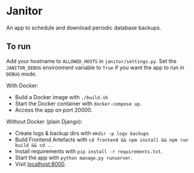 # Janitor

An app to schedule and download periodic database backups.

## To run
Add your hostname to `ALLOWED_HOSTS` in `janitor/settings.py`.
Set the `JANITOR_DEBUG` environment variable to `True` if you want the app to run in `DEBUG` mode.

With Docker:
* Build a Docker image with `./build.sh`
* Start the Docker container with `docker-compose up`.
* Access the app on port 20000.

Without Docker (plain Django):
* Create logs & backup dirs with `mkdir -p logs backups`
* Build Frontend Artefacts with
  `cd frontend && npm install && npm run build && cd ..`
* Install requirements with `pip install -r requirements.txt`.
* Start the app with `python manage.py runserver`.
* Visit [localhost:8000](http://localhost:8000).
